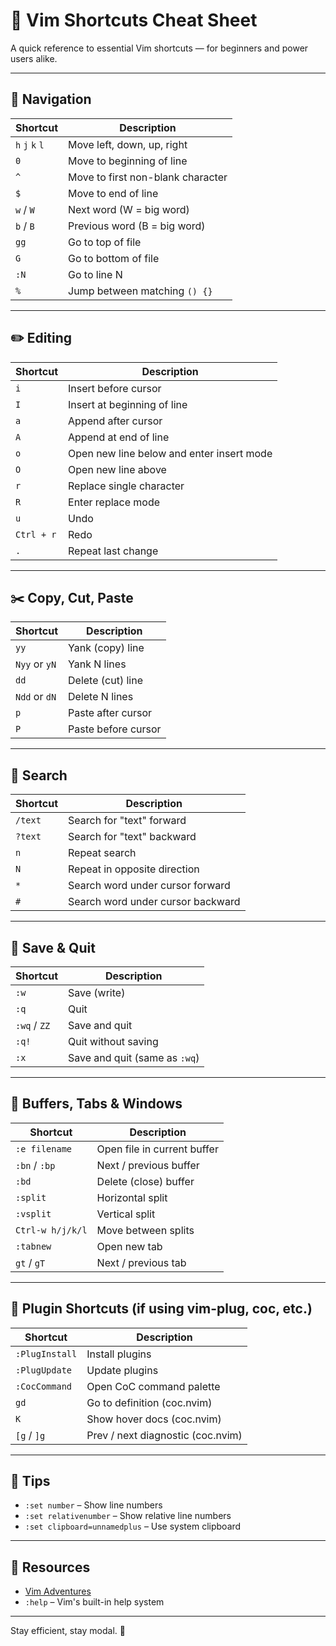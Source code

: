 # 🧠 Vim Shortcuts Cheat Sheet

A quick reference to essential Vim shortcuts — for beginners and power users alike.

---

## 🧭 Navigation

| Shortcut       | Description                       |
|----------------|-----------------------------------|
| `h` `j` `k` `l` | Move left, down, up, right        |
| `0`            | Move to beginning of line         |
| `^`            | Move to first non-blank character |
| `$`            | Move to end of line               |
| `w` / `W`      | Next word (W = big word)          |
| `b` / `B`      | Previous word (B = big word)      |
| `gg`           | Go to top of file                 |
| `G`            | Go to bottom of file              |
| `:N`           | Go to line N                      |
| `%`            | Jump between matching `() {}`     |

---

## ✏️ Editing

| Shortcut       | Description                                |
|----------------|--------------------------------------------|
| `i`            | Insert before cursor                       |
| `I`            | Insert at beginning of line                |
| `a`            | Append after cursor                        |
| `A`            | Append at end of line                      |
| `o`            | Open new line below and enter insert mode  |
| `O`            | Open new line above                        |
| `r`            | Replace single character                   |
| `R`            | Enter replace mode                         |
| `u`            | Undo                                       |
| `Ctrl + r`     | Redo                                       |
| `.`            | Repeat last change                         |

---

## ✂️ Copy, Cut, Paste

| Shortcut       | Description                        |
|----------------|------------------------------------|
| `yy`           | Yank (copy) line                   |
| `Nyy` or `yN`  | Yank N lines                       |
| `dd`           | Delete (cut) line                  |
| `Ndd` or `dN`  | Delete N lines                     |
| `p`            | Paste after cursor                 |
| `P`            | Paste before cursor                |

---

## 🔎 Search

| Shortcut       | Description                        |
|----------------|------------------------------------|
| `/text`        | Search for "text" forward          |
| `?text`        | Search for "text" backward         |
| `n`            | Repeat search                      |
| `N`            | Repeat in opposite direction       |
| `*`            | Search word under cursor forward   |
| `#`            | Search word under cursor backward  |

---

## 💾 Save & Quit

| Shortcut       | Description                        |
|----------------|------------------------------------|
| `:w`           | Save (write)                       |
| `:q`           | Quit                               |
| `:wq` / `ZZ`   | Save and quit                      |
| `:q!`          | Quit without saving                |
| `:x`           | Save and quit (same as `:wq`)      |

---

## 📁 Buffers, Tabs & Windows

| Shortcut        | Description                         |
|-----------------|-------------------------------------|
| `:e filename`   | Open file in current buffer         |
| `:bn` / `:bp`   | Next / previous buffer              |
| `:bd`           | Delete (close) buffer               |
| `:split`        | Horizontal split                    |
| `:vsplit`       | Vertical split                      |
| `Ctrl-w h/j/k/l`| Move between splits                 |
| `:tabnew`       | Open new tab                        |
| `gt` / `gT`     | Next / previous tab                 |

---

## 🧩 Plugin Shortcuts (if using vim-plug, coc, etc.)

| Shortcut           | Description                         |
|--------------------|-------------------------------------|
| `:PlugInstall`     | Install plugins                     |
| `:PlugUpdate`      | Update plugins                      |
| `:CocCommand`      | Open CoC command palette            |
| `gd`               | Go to definition (coc.nvim)         |
| `K`                | Show hover docs (coc.nvim)          |
| `[g` / `]g`        | Prev / next diagnostic (coc.nvim)   |

---

## 🔧 Tips

- `:set number` – Show line numbers
- `:set relativenumber` – Show relative line numbers
- `:set clipboard=unnamedplus` – Use system clipboard

---

## 🎯 Resources

- [Vim Adventures](https://vim-adventures.com/)
- `:help` – Vim's built-in help system

---

Stay efficient, stay modal. 🚀

